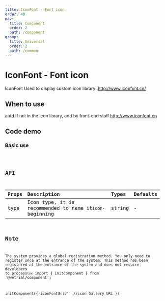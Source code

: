 ```yaml
---
title: IconFont - Font icon
order: 40
nav:
  title: Component
  order: 2
  path: /component
group:
  title: Universal
  order: 2
  path: /common
---
```


# IconFont - Font icon

IconFont Used to display custom icon library :http://www.iconfont.cn/

## When to use

antd If not in the icon library, add by front-end staff http://www.iconfont.cn

## Code demo

### Basic use

<code src="../demos/icon-font/base.tsx" />

## API

| Props | Description                                             | Types  | Defaults |
| :---- | :------------------------------------------------------ | :----- | :------- |
| type  | Icon type, it is recommended to name it`icon-`beginning | string | -        |

## Note

The system provides a global registration method. You only need to register once at the entrance of the system. This method has been registered at the entrance of the system and does not require developers to process`tsx` import { initComponent } from '@wetrial/component';

initComponent({ iconFontUrl:'' //icon Gallery URL })

```

```
